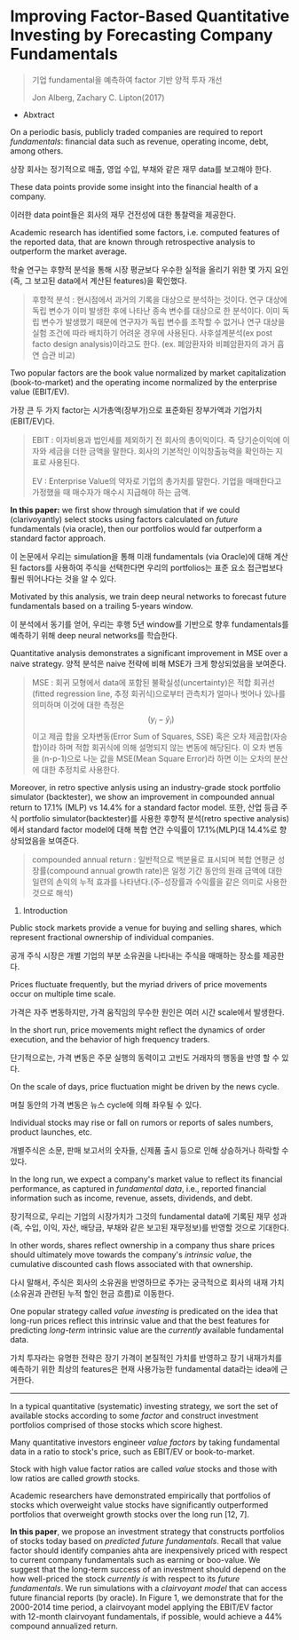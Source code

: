 # Improving Factor-Based Quantitative Investing by Forecasting Company Fundamentals

> 기업 fundamental을 예측하여 factor 기반 양적 투자 개선
>
> Jon Alberg, Zachary C. Lipton(2017)  

* Abxtract

On a periodic basis, publicly traded companies are required to report *fundamentals*: financial data such as revenue, operating income, debt, among others.  

상장 회사는 정기적으로 매출, 영업 수입, 부채와 같은 재무 data를 보고해야 한다.

These data points provide some insight into the financial health of a company.  

이러한 data point들은 회사의 재무 건전성에 대한 통찰력을 제공한다.  

Academic research has identified some factors, i.e. computed features of the reported data, that are known through retrospective analysis to outperform the market average.  

학술 연구는 후향적 분석을 통해 시장 평균보다 우수한 실적을 올리기 위한 몇 가지 요인(즉, 그 보고된 data에서 계산된 features)을 확인했다.  

> 후향적 분석 : 현시점에서 과거의 기록을 대상으로 분석하는 것이다. 연구 대상에 독립 변수가 이미 발생한 후에 나타난 종속 변수를 대상으로 한 분석이다. 이미 독립 변수가 발생했기 때문에 연구자가 독립 변수를 조작할 수 없거나 연구 대상을 실험 조건에 따라 배치하기 어려운 경우에 사용된다. 사후설계분석(ex post facto design analysis)이라고도 한다. (ex. 폐암환자와 비폐암환자의 과거 흡연 습관 비교)

Two popular factors are the book value normalized by market capitalization (book-to-market) and the operating income normalized by the enterprise value (EBIT/EV). 

가장 큰 두 가지 factor는 시가총액(장부가)으로 표준화된 장부가액과 기업가치(EBIT/EV)다.

> EBIT : 이자비용과 법인세를 제외하기 전 회사의 총이익이다. 즉 당기순이익에 이자와 세금을 더한 금액을 말한다. 회사의 기본적인 이익창출능력을 확인하는 지표로 사용된다.
>
> EV : Enterprise Value의 약자로 기업의 총가치를 말한다. 기업을 매매한다고 가정했을 때 매수자가 매수시 지급해야 하는 금액.

**In this paper:** we first show through simulation that if we could (clarivoyantly) select stocks using factors calculated on *future* fundamentals (via oracle), then our portfolios would far outperform a standard factor approach.

이 논문에서 우리는 simulation을 통해 미래 fundamentals (via Oracle)에 대해 계산된 factors를 사용하여 주식을 선택한다면 우리의 portfolios는 표준 요소 접근법보다 훨씬 뛰어나다는 것을 알 수 있다.

Motivated by this analysis, we train deep neural networks to forecast future fundamentals based on a trailing 5-years window.

이 분석에서 동기를 얻어, 우리는 후행 5년 window를 기반으로 향후 fundamentals를 예측하기 위해 deep neural networks를 학습한다.

Quantitative analysis demonstrates a significant improvement in MSE over a naive strategy.
양적 분석은 naive 전략에 비해 MSE가 크게 향상되었음을 보여준다.

> MSE : 회귀 모형에서 data에 포함된 불확실성(uncertainty)은 적합 회귀선(fitted regression line, 추정 회귀식)으로부터 관측치가 얼마나 벗어나 있나를 의미하며 이것에 대한 측정은 $$(y_i - \hat{y}_i)$$이고 제곱 합을 오차변동(Error Sum of Squares, SSE) 혹은 오차 제곱합(자승합)이라 하며 적합 회귀식에 의해 설명되지 않는 변동에 해당된다. 이 오차 변동을 (n-p-1)으로 나눈 값을 MSE(Mean Square Error)라 하면 이는 오차의 분산에 대한 추정치로 사용한다.

Moreover, in retro spective anlysis using an industry-grade stock portfolio simulator (backtester), we show an improvement in compounded annual return to 17.1% (MLP) vs 14.4% for a standard factor model.
또한, 산업 등급 주식 portfolio simulator(backtester)를 사용한 후향적 분석(retro spective analysis)에서 standard factor model에 대해 복합 연간 수익률이 17.1%(MLP)대 14.4%로 향상되었음을 보여준다.

> compounded annual return : 일반적으로 백분율로 표시되며 복합 연평균 성장률(compound annual growth rate)은 일정 기간 동안의 원래 금액에 대한 일련의 손익의 누적 효과를 나타낸다.(주-성장률과 수익률을 같은 의미로 사용한 것으로 해석)

1. Introduction

Public stock markets provide a venue for buying and selling shares, which represent fractional ownership of individual companies.

공개 주식 시장은 개별 기업의 부분 소유권을 나타내는 주식을 매매하는 장소를 제공한다.

Prices fluctuate frequently, but the myriad drivers of price movements occur on multiple time scale.

가격은 자주 변동하지만, 가격 움직임의 무수한 원인은 여러 시간 scale에서 발생한다. 

In the short run, price movements might reflect the dynamics of order execution, and the behavior of high frequency traders.

단기적으로는, 가격 변동은 주문 실행의 동력이고 고빈도 거래자의 행동을 반영 할 수 있다.

On the scale of days, price fluctuation might be driven by the news cycle.

며칠 동안의 가격 변동은 뉴스 cycle에 의해 좌우될 수 있다.

Individual stocks may rise or fall on rumors or reports of sales numbers, product launches, etc.

개별주식은 소문, 판매 보고서의 숫자들, 신제품 출시 등으로 인해 상승하거나 하락할 수 있다.

In the long run, we expect a company's market value to reflect its financial performance, as captured in *fundamental data*, i.e., reported financial information such as income, revenue, assets, dividends, and debt.

장기적으로, 우리는 기업의 시장가치가 그것의 fundamental data에 기록된 재무 성과(즉, 수입, 이익, 자산, 배당금, 부채와 같은 보고된 재무정보)를 반영할 것으로 기대한다.

In other words, shares reflect ownership in a company thus share prices should ultimately move towards the company's *intrinsic value*, the cumulative discounted cash flows associated with that ownership.

다시 말해서, 주식은 회사의 소유권을 반영하므로 주가는 궁극적으로 회사의 내재 가치(소유권과 관련된 누적 할인 현금 흐름)로 이동한다.

One popular strategy called *value investing* is predicated on the idea that long-run prices reflect this intrinsic value and that the best features for predicting *long-term* intrinsic value are the *currently* available fundamental data.

가치 투자라는 유명한 전략은 장기 가격이  본질적인 가치를 반영하고 장기 내재가치를 예측하기 위한 최상의 features은 현재 사용가능한 fundamental data라는 idea에 근거한다.

----

In a typical quantitative (systematic) investing strategy, we sort the set of available stocks according to some *factor* and construct investment portfolios comprised of those stocks which score highest.

Many quantitative investors engineer *value factors* by taking fundamental data in a ratio to stock's price, such as EBIT/EV or book-to-market.

Stock with high value factor ratios are called *value* stocks and those with low ratios are called *growth* stocks.

Academic researchers have demonstrated empirically that portfolios of stocks which overweight value stocks have significantly outperformed portfolios that overweight growth stocks over the long run [12, 7].



**In this paper**, we propose an investment strategy that constructs portfolios of stocks today based on *predicted future fundamentals*. Recall that value factor should identify companies ahta are inexpensively priced with respect to current company fundamentals such as earning or boo-value. We suggest that the long-term success of an investment should depend on the how well-priced the stock *currently is* with respect to its *future fundamentals*. We run simulations with a *clairvoyant model* that can access future financial reports (by oracle). In Figure 1, we demonstrate that for the 2000-2014 time period, a clairvoyant model applying the EBIT/EV factor with 12-month clairvoyant fundamentals, if possible, would achieve a 44% compound annualized return.

 

